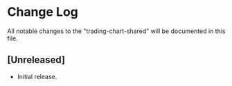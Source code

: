 # Change Log

All notable changes to the "trading-chart-shared" will be documented in this file.

## [Unreleased]

- Initial release.

<!--
See: https://common-changelog.org/

## [0.0.1] - 2023-01-01

### Changed

### Added

### Removed

### Fixed
-->
